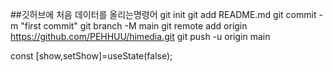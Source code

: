 ##깃허브에 처음 데이터를 올리는명령어
git init
git add README.md
git commit -m "first commit"
git branch -M main
git remote add origin https://github.com/PEHHUU/himedia.git
git push -u origin main


const [show,setShow]=useState(false);

<!-- useState = 함수형 컴포넌트에서도 상태를 관리할 수 있게 해주는 hook -->
<!-- const [변수명, 상태를 업데이트 할 함수명] = useState(초기값) -->
<!-- useEffect : 컴포넌트가 렌더링 될 때 마다 어떠한 값들을 주행하도록 해야한다면, 그것을 설정하는 hook -->
